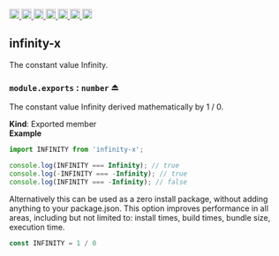 <a
  href="https://travis-ci.org/Xotic750/infinity-x"
  title="Travis status">
<img
  src="https://travis-ci.org/Xotic750/infinity-x.svg?branch=master"
  alt="Travis status" height="18">
</a>
<a
  href="https://david-dm.org/Xotic750/infinity-x"
  title="Dependency status">
<img src="https://david-dm.org/Xotic750/infinity-x/status.svg"
  alt="Dependency status" height="18"/>
</a>
<a
  href="https://david-dm.org/Xotic750/infinity-x?type=dev"
  title="devDependency status">
<img src="https://david-dm.org/Xotic750/infinity-x/dev-status.svg"
  alt="devDependency status" height="18"/>
</a>
<a
  href="https://badge.fury.io/js/infinity-x"
  title="npm version">
<img src="https://badge.fury.io/js/infinity-x.svg"
  alt="npm version" height="18">
</a>
<a
  href="https://www.jsdelivr.com/package/npm/infinity-x"
  title="jsDelivr hits">
<img src="https://data.jsdelivr.com/v1/package/npm/infinity-x/badge?style=rounded"
  alt="jsDelivr hits" height="18">
</a>
<a
  href="https://bettercodehub.com/results/Xotic750/infinity-x"
  title="bettercodehub score">
<img src="https://bettercodehub.com/edge/badge/Xotic750/infinity-x?branch=master"
  alt="bettercodehub score" height="18">
</a>
<a
  href="https://coveralls.io/github/Xotic750/infinity-x?branch=master"
  title="Coverage Status">
<img src="https://coveralls.io/repos/github/Xotic750/infinity-x/badge.svg?branch=master"
  alt="Coverage Status" height="18">
</a>

<a name="module_infinity-x"></a>

## infinity-x

The constant value Infinity.

<a name="exp_module_infinity-x--module.exports"></a>

### `module.exports` : <code>number</code> ⏏

The constant value Infinity derived mathematically by 1 / 0.

**Kind**: Exported member  
**Example**

```js
import INFINITY from 'infinity-x';

console.log(INFINITY === Infinity); // true
console.log(-INFINITY === -Infinity); // true
console.log(INFINITY === -Infinity); // false
```

Alternatively this can be used as a zero install package,
without adding anything to your package.json.
This option improves performance in all areas,
including but not limited to: install times, build times, bundle size, execution time.

```js
const INFINITY = 1 / 0
```
